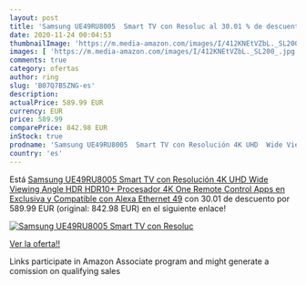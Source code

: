 ```yaml
---
layout: post
title: 'Samsung UE49RU8005  Smart TV con Resoluc al 30.01 % de descuento'
date: 2020-11-24 00:04:53
thumbnailImage: 'https://m.media-amazon.com/images/I/412KNEtVZbL._SL200_.jpg'
images: [ 'https://m.media-amazon.com/images/I/412KNEtVZbL._SL200_.jpg' ]
comments: true
category: ofertas
author: ring
slug: 'B07Q7B5ZNG-es'
description:
actualPrice: 589.99 EUR
currency: EUR
price: 589.99
comparePrice: 842.98 EUR
inStock: true
prodname: 'Samsung UE49RU8005  Smart TV con Resolución 4K UHD  Wide Viewing Angle  HDR  HDR10+   Procesador 4K  One Remote Control  Apps en Exclusiva y Compatible con Alexa  Ethernet  49'
country: 'es'
---
```


Está [Samsung UE49RU8005  Smart TV con Resolución 4K UHD  Wide Viewing Angle  HDR  HDR10+   Procesador 4K  One Remote Control  Apps en Exclusiva y Compatible con Alexa  Ethernet  49](https://www.amazon.es/dp/B07Q7B5ZNG/?tag=tolees-21) con 30.01 de descuento por 589.99 EUR (original: 842.98 EUR) en el siguiente enlace!

[![Samsung UE49RU8005  Smart TV con Resoluc](https://m.media-amazon.com/images/I/412KNEtVZbL._SL200_.jpg)](https://www.amazon.es/dp/B07Q7B5ZNG/?tag=tolees-21)

[Ver la oferta!!](https://www.amazon.es/dp/B07Q7B5ZNG/?tag=tolees-21)

Links participate in Amazon Associate program and might generate a comission on qualifying sales


